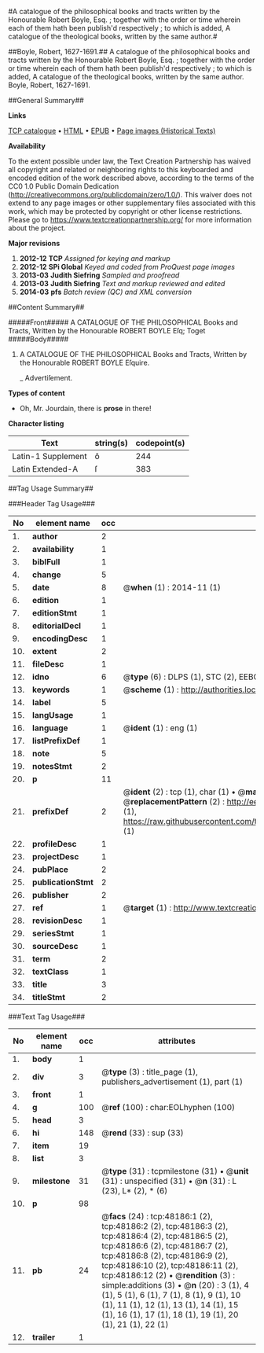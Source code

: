 #A catalogue of the philosophical books and tracts written by the Honourable Robert Boyle, Esq. ; together with the order or time wherein each of them hath been publish'd respectively ; to which is added,  A catalogue of the theological books, written by the same author.#

##Boyle, Robert, 1627-1691.##
A catalogue of the philosophical books and tracts written by the Honourable Robert Boyle, Esq. ; together with the order or time wherein each of them hath been publish'd respectively ; to which is added,  A catalogue of the theological books, written by the same author.
Boyle, Robert, 1627-1691.

##General Summary##

**Links**

[TCP catalogue](http://www.ota.ox.ac.uk/tcp/)  • 
[HTML](http://tei.it.ox.ac.uk/tcp/Texts-HTML/free/A28/A28941.html)  • 
[EPUB](http://tei.it.ox.ac.uk/tcp/Texts-EPUB/free/A28/A28941.epub) • 
[Page images (Historical Texts)](https://historicaltexts.jisc.ac.uk/eebo-11688039e)

**Availability**

To the extent possible under law, the Text Creation Partnership has waived all copyright and related or neighboring rights to this keyboarded and encoded edition of the work described above, according to the terms of the CC0 1.0 Public Domain Dedication (http://creativecommons.org/publicdomain/zero/1.0/). This waiver does not extend to any page images or other supplementary files associated with this work, which may be protected by copyright or other license restrictions. Please go to https://www.textcreationpartnership.org/ for more information about the project.

**Major revisions**

1. __2012-12__ __TCP__ *Assigned for keying and markup*
1. __2012-12__ __SPi Global__ *Keyed and coded from ProQuest page images*
1. __2013-03__ __Judith Siefring__ *Sampled and proofread*
1. __2013-03__ __Judith Siefring__ *Text and markup reviewed and edited*
1. __2014-03__ __pfs__ *Batch review (QC) and XML conversion*

##Content Summary##

#####Front#####
A CATALOGUE OF THE PHILOSOPHICAL Books and Tracts, Written by the Honourable ROBERT BOYLE Eſq; Toget
#####Body#####

1. A CATALOGUE OF THE PHILOSOPHICAL Books and Tracts, Written by the Honourable ROBERT BOYLE Eſquire.

    _ Advertiſement.

**Types of content**

  * Oh, Mr. Jourdain, there is **prose** in there!

**Character listing**


|Text|string(s)|codepoint(s)|
|---|---|---|
|Latin-1 Supplement|ô|244|
|Latin Extended-A|ſ|383|

##Tag Usage Summary##

###Header Tag Usage###

|No|element name|occ|attributes|
|---|---|---|---|
|1.|__author__|2||
|2.|__availability__|1||
|3.|__biblFull__|1||
|4.|__change__|5||
|5.|__date__|8| @__when__ (1) : 2014-11 (1)|
|6.|__edition__|1||
|7.|__editionStmt__|1||
|8.|__editorialDecl__|1||
|9.|__encodingDesc__|1||
|10.|__extent__|2||
|11.|__fileDesc__|1||
|12.|__idno__|6| @__type__ (6) : DLPS (1), STC (2), EEBO-CITATION (1), OCLC (1), VID (1)|
|13.|__keywords__|1| @__scheme__ (1) : http://authorities.loc.gov/ (1)|
|14.|__label__|5||
|15.|__langUsage__|1||
|16.|__language__|1| @__ident__ (1) : eng (1)|
|17.|__listPrefixDef__|1||
|18.|__note__|5||
|19.|__notesStmt__|2||
|20.|__p__|11||
|21.|__prefixDef__|2| @__ident__ (2) : tcp (1), char (1)  •  @__matchPattern__ (2) : ([0-9\-]+):([0-9IVX]+) (1), (.+) (1)  •  @__replacementPattern__ (2) : http://eebo.chadwyck.com/downloadtiff?vid=$1&page=$2 (1), https://raw.githubusercontent.com/textcreationpartnership/Texts/master/tcpchars.xml#$1 (1)|
|22.|__profileDesc__|1||
|23.|__projectDesc__|1||
|24.|__pubPlace__|2||
|25.|__publicationStmt__|2||
|26.|__publisher__|2||
|27.|__ref__|1| @__target__ (1) : http://www.textcreationpartnership.org/docs/. (1)|
|28.|__revisionDesc__|1||
|29.|__seriesStmt__|1||
|30.|__sourceDesc__|1||
|31.|__term__|2||
|32.|__textClass__|1||
|33.|__title__|3||
|34.|__titleStmt__|2||


###Text Tag Usage###

|No|element name|occ|attributes|
|---|---|---|---|
|1.|__body__|1||
|2.|__div__|3| @__type__ (3) : title_page (1), publishers_advertisement (1), part (1)|
|3.|__front__|1||
|4.|__g__|100| @__ref__ (100) : char:EOLhyphen (100)|
|5.|__head__|3||
|6.|__hi__|148| @__rend__ (33) : sup (33)|
|7.|__item__|19||
|8.|__list__|3||
|9.|__milestone__|31| @__type__ (31) : tcpmilestone (31)  •  @__unit__ (31) : unspecified (31)  •  @__n__ (31) : L (23), L* (2), * (6)|
|10.|__p__|98||
|11.|__pb__|24| @__facs__ (24) : tcp:48186:1 (2), tcp:48186:2 (2), tcp:48186:3 (2), tcp:48186:4 (2), tcp:48186:5 (2), tcp:48186:6 (2), tcp:48186:7 (2), tcp:48186:8 (2), tcp:48186:9 (2), tcp:48186:10 (2), tcp:48186:11 (2), tcp:48186:12 (2)  •  @__rendition__ (3) : simple:additions (3)  •  @__n__ (20) : 3 (1), 4 (1), 5 (1), 6 (1), 7 (1), 8 (1), 9 (1), 10 (1), 11 (1), 12 (1), 13 (1), 14 (1), 15 (1), 16 (1), 17 (1), 18 (1), 19 (1), 20 (1), 21 (1), 22 (1)|
|12.|__trailer__|1||
